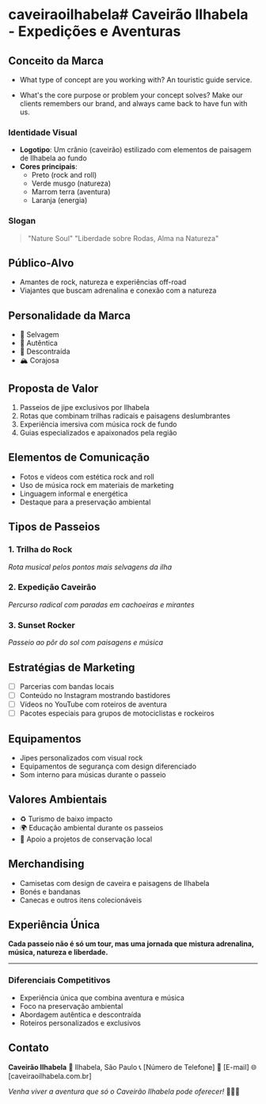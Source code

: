 # caveiraoilhabela# Caveirão Ilhabela - Expedições e Aventuras

## Conceito da Marca

- What type of concept are you working with?
An touristic guide service.

- What's the core purpose or problem your concept solves?
Make our clients remembers our brand, and always came back to have fun with us.

### Identidade Visual

- **Logotipo**: Um crânio (caveirão) estilizado com elementos de paisagem de Ilhabela ao fundo
- **Cores principais**: 
  * Preto (rock and roll)
  * Verde musgo (natureza)
  * Marrom terra (aventura)
  * Laranja (energia)

### Slogan
> "Nature Soul" 
> "Liberdade sobre Rodas, Alma na Natureza"

## Público-Alvo
- Amantes de rock, natureza e experiências off-road
- Viajantes que buscam adrenalina e conexão com a natureza

## Personalidade da Marca
- 🤘 Selvagem
- 🌿 Autêntica
- 🎸 Descontraída
- 🏔️ Corajosa

## Proposta de Valor
1. Passeios de jipe exclusivos por Ilhabela
2. Rotas que combinam trilhas radicais e paisagens deslumbrantes
3. Experiência imersiva com música rock de fundo
4. Guias especializados e apaixonados pela região

## Elementos de Comunicação
- Fotos e vídeos com estética rock and roll
- Uso de música rock em materiais de marketing
- Linguagem informal e energética
- Destaque para a preservação ambiental

## Tipos de Passeios

### 1. Trilha do Rock 
*Rota musical pelos pontos mais selvagens da ilha*

### 2. Expedição Caveirão
*Percurso radical com paradas em cachoeiras e mirantes*

### 3. Sunset Rocker
*Passeio ao pôr do sol com paisagens e música*

## Estratégias de Marketing
- [ ] Parcerias com bandas locais
- [ ] Conteúdo no Instagram mostrando bastidores
- [ ] Vídeos no YouTube com roteiros de aventura
- [ ] Pacotes especiais para grupos de motociclistas e rockeiros

## Equipamentos
- Jipes personalizados com visual rock
- Equipamentos de segurança com design diferenciado
- Som interno para músicas durante o passeio

## Valores Ambientais
- ♻️ Turismo de baixo impacto
- 🌍 Educação ambiental durante os passeios
- 🌱 Apoio a projetos de conservação local

## Merchandising
- Camisetas com design de caveira e paisagens de Ilhabela
- Bonés e bandanas
- Canecas e outros itens colecionáveis

## Experiência Única
**Cada passeio não é só um tour, mas uma jornada que mistura adrenalina, música, natureza e liberdade.**

---

### Diferenciais Competitivos
- Experiência única que combina aventura e música
- Foco na preservação ambiental
- Abordagem autêntica e descontraída
- Roteiros personalizados e exclusivos

## Contato
**Caveirão Ilhabela**
📍 Ilhabela, São Paulo
📞 [Número de Telefone]
📧 [E-mail]
🌐 [caveiraoilhabela.com.br]

*Venha viver a aventura que só o Caveirão Ilhabela pode oferecer!* 🤘🚙🌴
